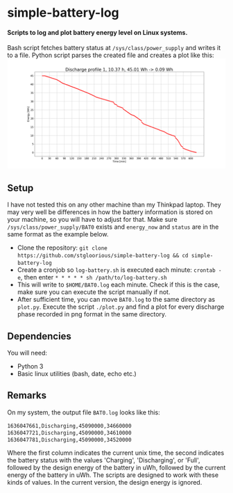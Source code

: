 # simple-battery-log
#### Scripts to log and plot battery energy level on Linux systems. 

Bash script fetches battery status at `/sys/class/power_supply` and writes it to a file.
Python script parses the created file and creates a plot like this:
![Discharge plot](/plot1.png)

## Setup
I have not tested this on any other machine than my Thinkpad laptop. They may very well be differences 
in how the battery information is stored on your machine, so you will have to adjust for that.
Make sure `/sys/class/power_supply/BAT0` exists and `energy_now` and  `status` are in the same format as the example below.

- Clone the repository: `git clone https://github.com/stgloorious/simple-battery-log && cd simple-battery-log`
- Create a cronjob so `log-battery.sh` is executed each minute: `crontab -e`, then enter `* * * * * sh /path/to/log-battery.sh`
- This will write to `$HOME/BAT0.log` each minute. Check if this is the case, make sure you can execute the script manually if not.
- After sufficient time, you can move `BAT0.log` to the same directory as `plot.py`. Execute the script `./plot.py` and find a plot for every discharge phase recorded in png format in the same directory.

## Dependencies
You will need:

- Python 3
- Basic linux utilities (bash, date, echo etc.)

## Remarks
On my system, the output file `BAT0.log` looks like this:

    1636047661,Discharging,45090000,34660000
    1636047721,Discharging,45090000,34610000
    1636047781,Discharging,45090000,34520000

Where the first column indicates the current unix time, the second indicates the battery status with the values 'Charging', 'Discharging', or 'Full', followed by the design energy of the battery in uWh, followed by the current energy of the battery in uWh. The scripts are designed to work with these kinds of values. In the current version, the design energy is ignored.
